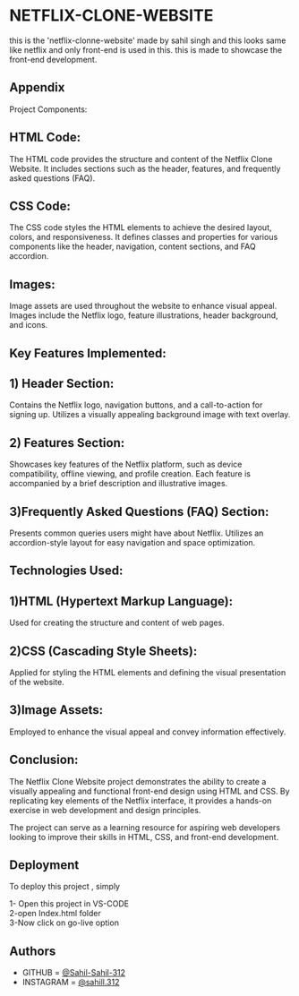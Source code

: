 
# NETFLIX-CLONE-WEBSITE

this is the 'netflix-clonne-website' made by sahil singh and this looks same like netflix and only front-end is used in this.
this is made to showcase the front-end development.


## Appendix

Project Components:

## HTML Code:

The HTML code provides the structure and content of the Netflix Clone Website.
It includes sections such as the header, features, and frequently asked questions (FAQ).
## CSS Code:

The CSS code styles the HTML elements to achieve the desired layout, colors, and responsiveness.
It defines classes and properties for various components like the header, navigation, content sections, and FAQ accordion.
## Images:

Image assets are used throughout the website to enhance visual appeal.
Images include the Netflix logo, feature illustrations, header background, and icons.
## Key Features Implemented:

## 1) Header Section:

Contains the Netflix logo, navigation buttons, and a call-to-action for signing up.
Utilizes a visually appealing background image with text overlay.
## 2) Features Section:

Showcases key features of the Netflix platform, such as device compatibility, offline viewing, and profile creation.
Each feature is accompanied by a brief description and illustrative images.
## 3)Frequently Asked Questions (FAQ) Section:

Presents common queries users might have about Netflix.
Utilizes an accordion-style layout for easy navigation and space optimization.
## Technologies Used:

## 1)HTML (Hypertext Markup Language):

Used for creating the structure and content of web pages.
## 2)CSS (Cascading Style Sheets):

Applied for styling the HTML elements and defining the visual presentation of the website.
## 3)Image Assets:

Employed to enhance the visual appeal and convey information effectively.
## Conclusion:

The Netflix Clone Website project demonstrates the ability to create a visually appealing and functional front-end design using HTML and CSS. By replicating key elements of the Netflix interface, it provides a hands-on exercise in web development and design principles.

The project can serve as a learning resource for aspiring web developers looking to improve their skills in HTML, CSS, and front-end development.


## Deployment

To deploy this project , simply

1- Open this project in VS-CODE                   
2-open Index.html folder          
3-Now click on go-live option



## Authors

- GITHUB = [@Sahil-Sahil-312](https://github.com/Sahil-Singh-312)
- INSTAGRAM = [@sahill.312](https://www.instagram.com/sahill.312?igsh=ZnVvY3Z0enA1MWNo)
